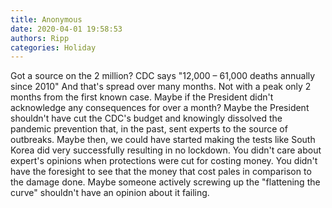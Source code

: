 ```yaml
---
title: Anonymous
date: 2020-04-01 19:58:53
authors: Ripp
categories: Holiday
---
```


 Got a source on the 2 million?  CDC says "12,000 – 61,000 deaths annually since 2010" And that's spread over many months.  Not with a peak only 2 months from the first known case.  Maybe if the President didn't acknowledge any consequences for over a month?  Maybe the President shouldn't have cut the CDC's budget and knowingly dissolved the pandemic prevention that, in the past, sent experts to the source of outbreaks.  Maybe then, we could have started making the tests like South Korea did very successfully resulting in no lockdown.  You didn't care about expert's opinions when protections were cut for costing money.  You didn't have the foresight to see that the money that cost pales in comparison to the damage done.  Maybe someone actively screwing up the "flattening the curve" shouldn't have an opinion about it failing.